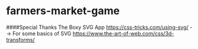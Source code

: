 # farmers-market-game




####Special Thanks
The Boxy SVG App
https://css-tricks.com/using-svg/ --> For some basics of SVG
https://www.the-art-of-web.com/css/3d-transforms/